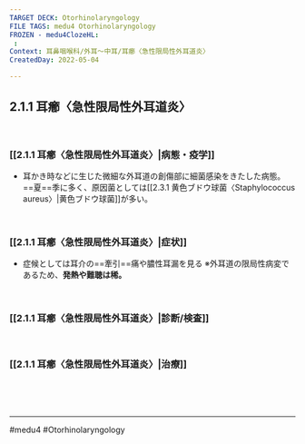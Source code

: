 ```yaml
---
TARGET DECK: Otorhinolaryngology
FILE TAGS: medu4 Otorhinolaryngology
FROZEN - medu4ClozeHL:
 : 
Context: 耳鼻咽喉科/外耳〜中耳/耳癤〈急性限局性外耳道炎〉
CreatedDay: 2022-05-04

---
```


## 2.1.1 耳癤〈急性限局性外耳道炎〉

<br>

### [[2.1.1 耳癤〈急性限局性外耳道炎〉|病態・疫学]]
* 耳かき時などに生じた微細な外耳道の創傷部に細菌感染をきたした病態。==夏==季に多く、原因菌としては[[2.3.1 黄色ブドウ球菌〈Staphylococcus aureus〉|黄色ブドウ球菌]]が多い。
<!--ID: 1651896784286-->


<br>

### [[2.1.1 耳癤〈急性限局性外耳道炎〉|症状]]
* 症候としては耳介の==牽引==痛や膿性耳漏を見る
※外耳道の限局性病変であるため、**発熱や難聴は稀。**
<!--ID: 1651896784293-->



<br>

### [[2.1.1 耳癤〈急性限局性外耳道炎〉|診断/検査]]


<br>

### [[2.1.1 耳癤〈急性限局性外耳道炎〉|治療]]


<br><br><br>

---
#medu4 #Otorhinolaryngology 